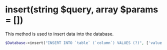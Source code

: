 # insert(string $query, array $params = [])
This method is used to insert data into the database.

```php
$Database->insert("INSERT INTO `table` (`column`) VALUES (?)", ['value']);
```
